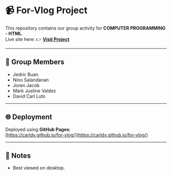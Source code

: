 # 📹 For-Vlog Project

This repository contains our group activity for **COMPUTER PROGRAMMING - HTML**.  
Live site here: 👉 [**Visit Project**](https://carldv.github.io/for-vlog/)

---

## 👥 Group Members
- Jedric Buan  
- Nino Salandanan  
- Joren Jacob  
- Mark Justine Valdez  
- David Carl Luto

---

## 🌐 Deployment
Deployed using **GitHub Pages**:  
[https://carldv.github.io/for-vlog/](https://carldv.github.io/for-vlog/)

---

## 📌 Notes
- Best viewed on desktop.  
